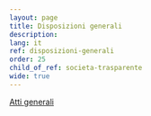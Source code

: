 ```yaml
---
layout: page
title: Disposizioni generali
description: 
lang: it
ref: disposizioni-generali
order: 25
child_of_ref: societa-trasparente
wide: true
---
```


[Atti generali](atti-generali)
